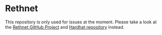 # Rethnet

This repository is only used for issues at the moment. Please take a look at the [Rethnet GitHub Project](https://github.com/orgs/NomicFoundation/projects/3) and [Hardhat repository](https://github.com/NomicFoundation/hardhat) instead.
